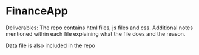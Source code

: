 # FinanceApp

Deliverables: The repo contains html files, js files and css. Additional notes mentioned within each file explaining what the file does and the reason.

Data file is also included in the repo
